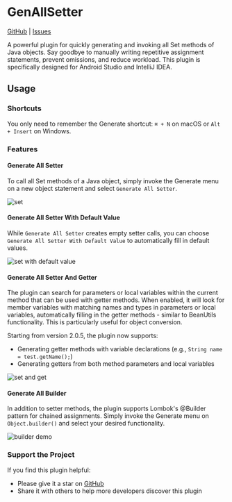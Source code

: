<!-- Plugin description -->
# GenAllSetter
[GitHub](https://github.com/TonyPhoneix/genallsetter2kt) | [Issues](https://github.com/TonyPhoneix/genallsetter2kt/issues)

A powerful plugin for quickly generating and invoking all Set methods of Java objects. Say goodbye to manually writing repetitive assignment statements, prevent omissions, and reduce workload. This plugin is specifically designed for Android Studio and IntelliJ IDEA.

## Usage

### Shortcuts

You only need to remember the Generate shortcut: `⌘ + N` on macOS or `Alt + Insert` on Windows.

### Features

#### Generate All Setter 

To call all Set methods of a Java object, simply invoke the Generate menu on a new object statement and select `Generate All Setter`.

![set](https://tva1.sinaimg.cn/large/007S8ZIlgy1gide98s6wng30go0km0yp.gif)

#### Generate All Setter With Default Value

While `Generate All Setter` creates empty setter calls, you can choose `Generate All Setter With Default Value` to automatically fill in default values.

![set with default value](https://tva1.sinaimg.cn/large/007S8ZIlgy1gideb8a62zg30go0kmjzi.gif)

#### Generate All Setter And Getter

The plugin can search for parameters or local variables within the current method that can be used with getter methods. When enabled, it will look for member variables with matching names and types in parameters or local variables, automatically filling in the getter methods - similar to BeanUtils functionality. This is particularly useful for object conversion.

Starting from version 2.0.5, the plugin now supports:
- Generating getter methods with variable declarations (e.g., `String name = test.getName();`)
- Generating getters from both method parameters and local variables

![set and get](https://tva1.sinaimg.cn/large/007S8ZIlgy1gidefncktlg30go0kmnpd.gif)

#### Generate All Builder

In addition to setter methods, the plugin supports Lombok's @Builder pattern for chained assignments. Simply invoke the Generate menu on `Object.builder()` and select your desired functionality.

![builder demo](https://tva1.sinaimg.cn/large/007S8ZIlgy1gidejc9wr1g30go0km4l3.gif)

### Support the Project

If you find this plugin helpful:
- Please give it a star on [GitHub](https://github.com/TonyPhoneix/genallsetter2kt)
- Share it with others to help more developers discover this plugin
<!-- Plugin description end -->